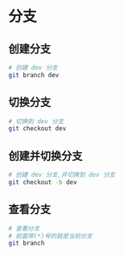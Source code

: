 # 分支

## 创建分支

```Bash
# 创建 dev 分支
git branch dev
```

## 切换分支

```Bash
# 切换到 dev 分支
git checkout dev
```

## 创建并切换分支

```Bash
# 创建 dev 分支,并切换到 dev 分支
git checkout -b dev
```

## 查看分支

```Bash
# 查看分支
# 前面带(*)号的就是当前分支
git branch
```
